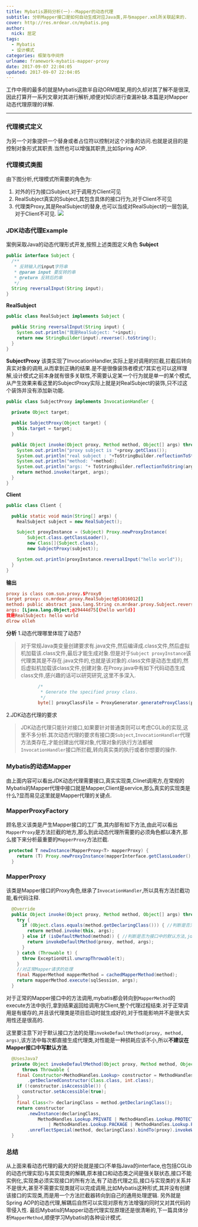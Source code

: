 ```yaml
---
title: Mybatis源码分析(一)--Mapper的动态代理
subtitle: 分析Mapper接口是如何自动生成对应Java类,并与mapper.xml所关联起来的.
cover: http://res.mrdear.cn/mybatis.png
author: 
  nick: 屈定
tags:
  - Mybatis    
  - 设计模式
categories: 框架与中间件
urlname: framework-mybatis-mapper-proxy
date: 2017-09-07 22:04:05
updated: 2017-09-07 22:04:05
---
```

工作中用的最多的就是Mybatis这款半自动ORM框架,用的久却对其了解不是很深,因此打算开一系列文章对其进行解析,顺便对知识进行查漏补缺.本篇是对Mapper动态代理原理的详解.
- - - - -
### 代理模式定义
为另一个对象提供一个替身或者占位符以控制对这个对象的访问.也就是说目的是控制对象形式其职责.当然也可以增强其职责,比如Spring AOP.
### 代理模式类图
由下图分析,代理模式所需要的角色为:
1. 对外的行为接口Subject,对于调用方Client可见
2. RealSubject真实的Subject,其包含具体的接口行为,对于Client不可见
3. 代理类Proxy,其是RealSubject的替身,也可以当成对RealSubject的一层包装,对于Client不可见.
![](http://res.mrdear.cn/1504793889.png?imageMogr2/thumbnail/!150p)

### JDK动态代理Example
案例采取Java的动态代理形式开发,按照上述类图定义角色
**Subject**
```java
public interface Subject {
  /**
   * 反转输入的input字符串
   * @param input 要反转的串
   * @return 反转后的串
   */
  String reversalInput(String input);
}
```
**RealSubject**
```java
public class RealSubject implements Subject {

  public String reversalInput(String input) {
    System.out.println("我是RealSubject: "+input);
    return new StringBuilder(input).reverse().toString();
  }
}
```
**SubjectProxy**
该类实现了InvocationHandler,实际上是对调用的拦截,拦截后转向真实对象的调用,从而拿到正确的结果.是不是很像装饰者模式?其实也可以这样理解,设计模式之前本身就有很多关联性,不需要认定某一个行为就是单一的某个模式,从产生效果来看这里的SubjectProxy实际上就是对RealSubject的装饰,只不过这个装饰并没有添加新功能.

```java
public class SubjectProxy implements InvocationHandler {

  private Object target;

  public SubjectProxy(Object target) {
    this.target = target;
  }

  public Object invoke(Object proxy, Method method, Object[] args) throws Throwable {
    System.out.println("proxy subject is "+proxy.getClass());
    System.out.println("real subject : "+ToStringBuilder.reflectionToString(target));
    System.out.println("method: "+method);
    System.out.println("args: "+ ToStringBuilder.reflectionToString(args));
    return method.invoke(target, args);
  }
}
```
**Client**
```java
public class Client {

  public static void main(String[] args) {
    RealSubject subject = new RealSubject();

    Subject proxyInstance = (Subject) Proxy.newProxyInstance(
        Subject.class.getClassLoader(),
        new Class[]{Subject.class},
        new SubjectProxy(subject));

    System.out.println(proxyInstance.reversalInput("hello world"));
  }
}
```
**输出**
```conf
proxy is class com.sun.proxy.$Proxy0
target proxy: cn.mrdear.proxy.RealSubject@51016012[]
method: public abstract java.lang.String cn.mrdear.proxy.Subject.reversalInput(java.lang.String)
args: [Ljava.lang.Object;@29444d75[{hello world}]
我是RealSubject: hello world
dlrow olleh
```
**分析**
1.动态代理哪里体现了动态?
> 对于常规Java类变量创建要求有.java文件,然后编译成.class文件,然后虚拟机加载该.class文件,最后才能生成对象.但是对于`Subject proxyInstance`该代理类其是不存在.java文件的,也就是该对象的.class文件是动态生成的,然后虚拟机加载该class文件,创建对象.在Proxy.java中有如下代码动态生成class文件,感兴趣的话可以研究研究,这里不多深入.
```java
            /*
             * Generate the specified proxy class.
             */
            byte[] proxyClassFile = ProxyGenerator.generateProxyClass(proxyName, interfaces, accessFlags);
```

2.JDK动态代理的要求
>JDK动态代理只能针对接口,如果要针对普通类则可以考虑CGLib的实现,这里不多分析.其次动态代理的要求有接口类`Subject`,`InvocationHandler`代理方法类存在,才能创建出代理对象,代理对象的执行方法都被`InvocationHandler`接口所拦截,转向真实类的执行或者你想要的操作.

### Mybatis的动态Mapper
由上面内容可以看出JDK动态代理需要接口,真实实现类,Clinet调用方,在常规的Mybatis的Mapper代理中接口就是Mapper,Client是service,那么真实的实现类是什么?显而易见这里就是Mapper代理的关键点.

### MapperProxyFactory
顾名思义该类是产生Mapper接口的工厂类,其内部有如下方法,由此可以看出`MapperProxy`是方法拦截的地方,那么到此动态代理所需要的必须角色都以凑齐,那么接下来分析最重要的`MapperProxy`方法拦截.
```java
 protected T newInstance(MapperProxy<T> mapperProxy) {
    return (T) Proxy.newProxyInstance(mapperInterface.getClassLoader(), new Class[] { mapperInterface }, mapperProxy);
  }
```
### MapperProxy
该类是Mapper接口的Proxy角色,继承了`InvocationHandler`,所以具有方法拦截功能,看代码注释.
```java
  @Override
  public Object invoke(Object proxy, Method method, Object[] args) throws Throwable {
    try {
      if (Object.class.equals(method.getDeclaringClass())) { //判断是否为Object,是的话则不是mapper接口代理方式
        return method.invoke(this, args);
      } else if (isDefaultMethod(method)) { //判断是否为接口中的默认方法,jdk8允许接口中声明默认方法.
        return invokeDefaultMethod(proxy, method, args);
      }
    } catch (Throwable t) {
      throw ExceptionUtil.unwrapThrowable(t);
    }
    //对正常Mapper请求的处理
    final MapperMethod mapperMethod = cachedMapperMethod(method);
    return mapperMethod.execute(sqlSession, args);
  }
```
对于正常的Mapper接口中的方法调用,mybatis都会转向到`MapperMethod`的execute方法中执行,拿到结果返回给调用方Client,整个代理过程结束.对于正常调用是有缓存的,并且该代理类是项目启动时就生成好的,对于性能影响并不是很大实用性还是很高的.

这里要注意下对于默认接口方法的处理`invokeDefaultMethod(proxy, method, args)`,该方法中每次都直接生成代理类,对性能是一种损耗应该不小,所以**不建议在Mapper接口中写默认方法**.
```java
  @UsesJava7
  private Object invokeDefaultMethod(Object proxy, Method method, Object[] args)
      throws Throwable {
    final Constructor<MethodHandles.Lookup> constructor = MethodHandles.Lookup.class
        .getDeclaredConstructor(Class.class, int.class);
    if (!constructor.isAccessible()) {
      constructor.setAccessible(true);
    }
    final Class<?> declaringClass = method.getDeclaringClass();
    return constructor
        .newInstance(declaringClass,
            MethodHandles.Lookup.PRIVATE | MethodHandles.Lookup.PROTECTED
                | MethodHandles.Lookup.PACKAGE | MethodHandles.Lookup.PUBLIC)
        .unreflectSpecial(method, declaringClass).bindTo(proxy).invokeWithArguments(args);
  }
```

### 总结
从上面来看动态代理的最大的好处就是接口(不单指Java的interface,也包括CGLib的动态代理实现)与其实现类的解耦,原本接口和动态类之间是强关联状态,接口不能实例化,实现类必须实现接口的所有方法,有了动态代理之后,接口与实现类的关系并不是很大,甚至不需要实现类就可以完成调用,比如Mybatis这种形式,其并没有创建该接口的实现类,而是用一个方法拦截器转向到自己的通用处理逻辑.
另外就是Spring AOP的动态代理,解耦后自然可以实现对原有方法增强的同时又对其代码的零侵入性.
最后Mybatis的Mapper动态代理实现原理还是很清晰的,下一篇具体分析`MapperMethod`,顺便学习Mybatis的各种设计模式.







